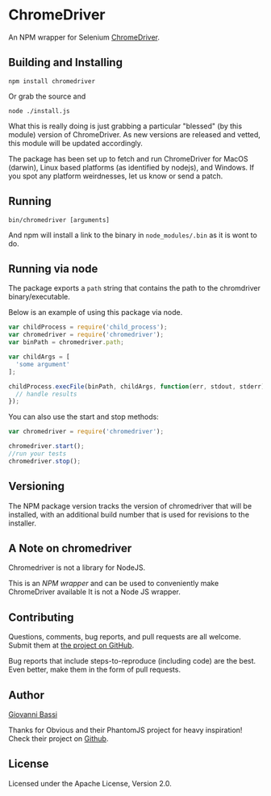 ChromeDriver
=======

An NPM wrapper for Selenium [ChromeDriver](https://sites.google.com/a/chromium.org/chromedriver/).

Building and Installing
-----------------------

```shell
npm install chromedriver
```

Or grab the source and

```shell
node ./install.js
```

What this is really doing is just grabbing a particular "blessed" (by
this module) version of ChromeDriver. As new versions are released
and vetted, this module will be updated accordingly.

The package has been set up to fetch and run ChromeDriver for MacOS (darwin),
Linux based platforms (as identified by nodejs), and Windows.  If you
spot any platform weirdnesses, let us know or send a patch.

Running
-------

```shell
bin/chromedriver [arguments]
```

And npm will install a link to the binary in `node_modules/.bin` as
it is wont to do.

Running via node
----------------

The package exports a `path` string that contains the path to the
chromdriver binary/executable.

Below is an example of using this package via node.

```javascript
var childProcess = require('child_process');
var chromedriver = require('chromedriver');
var binPath = chromedriver.path;

var childArgs = [
  'some argument'
];

childProcess.execFile(binPath, childArgs, function(err, stdout, stderr) {
  // handle results
});

```

You can also use the start and stop methods:


```javascript
var chromedriver = require('chromedriver');

chromedriver.start();
//run your tests
chromedriver.stop();

```

Versioning
----------

The NPM package version tracks the version of chromedriver that will be installed,
with an additional build number that is used for revisions to the installer.

A Note on chromedriver
-------------------

Chromedriver is not a library for NodeJS.

This is an _NPM wrapper_ and can be used to conveniently make ChromeDriver available
It is not a Node JS wrapper.

Contributing
------------

Questions, comments, bug reports, and pull requests are all welcome.  Submit them at
[the project on GitHub](https://github.com/giggio/node-chromedriver/).

Bug reports that include steps-to-reproduce (including code) are the
best. Even better, make them in the form of pull requests.

Author
------

[Giovanni Bassi](https://github.com/giggio)

Thanks for Obvious and their PhantomJS project for heavy inspiration! Check their project on [Github](https://github.com/Obvious/phantomjs/tree/master/bin).

License
-------

Licensed under the Apache License, Version 2.0.
